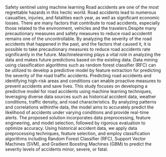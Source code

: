 Safety sentinel using machine learning
Road accidents are one of the most regrettable hazards in this hectic world. Road accidents lead to numerous casualties, injuries, and fatalities each year, as well as significant economic losses. There are many factors that contribute to road accidents, especially those related to the environment, vehicles and the travelers.Despite many precautionary measures and safety measures to reduce road accidentit remains one of the uncontrollable. By analyzing the severity of the road accidents that happened in the past, and the factors that caused it, it is possible to take  precautionary measures to reduce road accidents rate significantly in the future. Machinelearning plays a vital role in analyzing the data and makes future predictions based on the existing data. Data mining using classification algorithms such as random forest classifier (RFC) can be utilized to develop a predictive model by feature extraction for predicting the severity of the road traffic accidents. Predicting road accidents and identifying high-risk areas and conditions can enable proactive measures to prevent accidents and save lives. This study focuses on developing a predictive model for road accidents using machine learning techniques, leveraging diverse data sources such as historical accident data, weather conditions, traffic  density, and road characteristics. By analyzing patterns and correlations withinthe data, the model aims to accurately predict the likelihood of accidents under varying conditions and provide real-time alerts. The proposed solution incorporates data preprocessing, feature engineering, and model selection, followed by rigorous evaluation to optimize accuracy. Using historical accident data, we apply data preprocessing techniques, feature selection, and employ classification algorithms including Random Forest Classifier (RFC), Support Vector Machines (SVM), and Gradient Boosting Machines (GBM) to predict the severity levels of accidents minor, severe, or fatal. 
